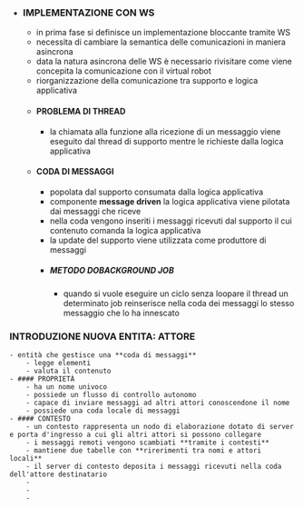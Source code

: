- ### IMPLEMENTAZIONE CON WS
	- in prima fase si definisce un implementazione bloccante tramite WS
	- necessita di cambiare la semantica delle comunicazioni in maniera asincrona
	- data la natura asincrona delle WS è necessario rivisitare come viene concepita la comunicazione con il virtual robot
	- riorganizzazione della comunicazione tra supporto e logica applicativa
	- #### PROBLEMA DI THREAD
		- la chiamata alla funzione alla ricezione di un messaggio viene eseguito dal thread di supporto mentre le richieste dalla logica applicativa
	- #### CODA DI MESSAGGI
		- popolata dal supporto consumata dalla logica applicativa
		- componente **message driven** la logica applicativa viene pilotata dai messaggi che riceve
		- nella coda vengono inseriti i messaggi ricevuti dal supporto il cui contenuto comanda la logica applicativa
		- la update del supporto viene utilizzata come produttore di messaggi
		- ##### METODO DOBACKGROUND JOB
			- quando si vuole eseguire un ciclo senza loopare il thread un determinato job  reinserisce nella coda dei messaggi lo stesso messaggio che lo ha innescato
### INTRODUZIONE NUOVA ENTITA: ATTORE
	- entità che gestisce una **coda di messaggi**
		- legge elementi
		- valuta il contenuto
	- #### PROPRIETÀ
		- ha un nome univoco
		- possiede un flusso di controllo autonomo
		- capace di inviare messaggi ad altri attori conoscendone il nome
		- possiede una coda locale di messaggi
	- #### CONTESTO
		- un contesto rappresenta un nodo di elaborazione dotato di server e porta d'ingresso a cui gli altri attori si possono collegare
		- i messaggi remoti vengono scambiati **tramite i contesti**
		- mantiene due tabelle con **rirerimenti tra nomi e attori locali**
		- il server di contesto deposita i messaggi ricevuti nella coda dell'attore destinatario
		-
		-
		-